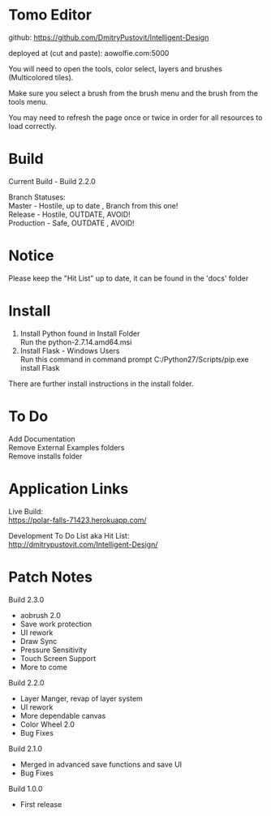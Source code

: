 Tomo Editor
================================

github: https://github.com/DmitryPustovit/Intelligent-Design

deployed at (cut and paste): aowolfie.com:5000

You will need to open the tools, color select, layers and brushes (Multicolored tiles).

Make sure you select a brush from the brush menu and the brush from the tools menu.

You may need to refresh the page once or twice in order for all resources to load correctly.


Build
=========================================


Current Build - Build 2.2.0

Branch Statuses:  
Master - Hostile, up to date , Branch from this one!  
Release - Hostile, OUTDATE, AVOID!  
Production - Safe, OUTDATE , AVOID!  

Notice
========
Please keep the "Hit List" up to date, it can be found in the 'docs' folder


Install
===============
1) Install Python found in Install Folder  
	Run the python-2.7.14.amd64.msi  
2) Install Flask - Windows Users  
	Run this command in command prompt C:/Python27/Scripts/pip.exe install Flask  

There are further install instructions in the install folder.


To Do
=========
Add Documentation  
Remove External Examples folders   
Remove installs folder  


Application Links
==================
Live Build:  
https://polar-falls-71423.herokuapp.com/  

Development To Do List aka Hit List:   
http://dmitrypustovit.com/Intelligent-Design/  

Patch Notes
==================
Build 2.3.0  
- aobrush 2.0  
- Save work protection  
- UI rework  
- Draw Sync  
- Pressure Sensitivity  
- Touch Screen Support  
- More to come  

Build 2.2.0
- Layer Manger, revap of layer system
- UI rework
- More dependable canvas
- Color Wheel 2.0
- Bug Fixes  

Build 2.1.0
- Merged in advanced save functions and save UI
- Bug Fixes

Build 1.0.0
- First release
